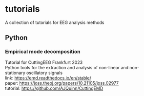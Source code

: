 # tutorials
A collection of tutorials for EEG analysis methods

## Python

### Empirical mode decomposition
Tutorial for CuttingEEG Frankfurt 2023<br/>
Python tools for the extraction and analysis of non-linear and non-stationary oscillatory signals<br/>
link: https://emd.readthedocs.io/en/stable/<br/>
paper: https://joss.theoj.org/papers/10.21105/joss.02977<br/>
tutorial: https://github.com/AJQuinn/CuttingEMD<br/>
